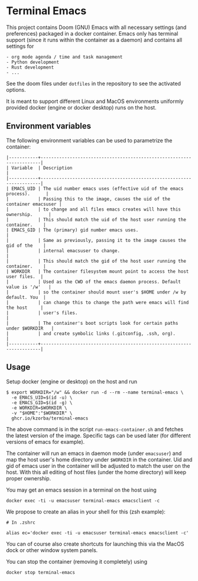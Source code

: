 # Terminal Emacs

This project contains Doom (GNU) Emacs with all necessary settings (and preferences) packaged in a docker container. Emacs only has terminal support (since it runs within the container as a daemon) and contains all settings for

``` text
- org mode agenda / time and task management
- Python development
- Rust development
- ...
```

See the doom files under `dotfiles` in the repository to see the activated options.

It is meant to support different Linux and MacOS environments uniformly provided docker (engine or docker desktop) runs on the host.

## Environment variables

The following environment variables can be used to parametrize the container:

``` text
|-----------+----------------------------------------------------------------------|
| Variable  | Description                                                          |
|-----------+----------------------------------------------------------------------|
| EMACS_UID | The uid number emacs uses (effective uid of the emacs process).      |
|           | Passing this to the image, causes the uid of the container emacsuser |
|           | to change and all files emacs creates will have this ownership.      |
|           | This should match the uid of the host user running the container.    |
| EMACS_GID | The (primary) gid number emacs uses.                                 |
|           | Same as previously, passing it to the image causes the gid of the    |
|           | internal emacsuser to change.                                        |
|           | This should match the gid of the host user running the container.    |
| WORKDIR   | The container filesystem mount point to access the host user files.  |
|           | Used as the CWD of the emacs daemon process. Default value is '/w'   |
|           | so the container should mount user's $HOME under /w by default. You  |
|           | can change this to change the path were emacs will find the host     |
|           | user's files.                                                        |
|           | The container's boot scripts look for certain paths under $WORKDIR   |
|           | and create symbolic links (.gitconfig, .ssh, org).                   |
|-----------+----------------------------------------------------------------------|
```

## Usage

Setup docker (engine or desktop) on the host and run

``` shell
$ export WORKDIR="/w" && docker run -d --rm --name terminal-emacs \
  -e EMACS_UID=$(id -u) \
  -e EMACS_GID=$(id -g) \
  -e WORKDIR=$WORKDIR \
  -v "$HOME":"$WORKDIR" \
  ghcr.io/kzorba/terminal-emacs
```

The above command is in the script `run-emacs-container.sh` and fetches the latest version of the image. Specific tags can be used later (for different versions of emacs for example).

The container will run an emacs in daemon mode (under `emacsuser`) and map the host user's home directory under `$WORKDIR` in the container. Uid and gid of emacs user in the container will be adjusted to match the user on the host. With this all editing of host files (under the home directory) will keep proper ownership. 

You may get an emacs session in a terminal on the host using

``` shell
docker exec -ti -u emacsuser terminal-emacs emacsclient -c
```

We propose to create an alias in your shell for this (zsh example):

``` shell
# In .zshrc

alias ec='docker exec -ti -u emacsuser terminal-emacs emacsclient -c'
```

You can of course also create shortcuts for launching this via the MacOS dock or other window system panels.

You can stop the container (removing it completely) using

``` shell
docker stop terminal-emacs
```
